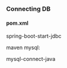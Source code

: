 ### Connecting DB

#### pom.xml

<dependency>

spring-boot-start-jdbc

maven mysql:

mysql-connect-java

